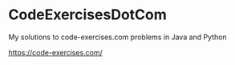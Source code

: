 # CodeExercisesDotCom
My solutions to code-exercises.com problems in Java and Python

https://code-exercises.com/

